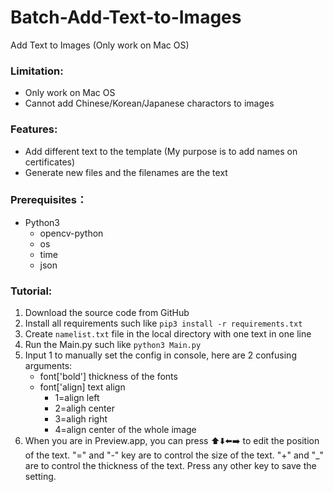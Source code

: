 # Batch-Add-Text-to-Images
Add Text to Images (Only work on Mac OS)

### Limitation:
+ Only work on Mac OS
+ Cannot add Chinese/Korean/Japanese charactors to images

### Features:
+ Add different text to the template (My purpose is to add names on certificates)
+ Generate new files and the filenames are the text

### Prerequisites：
+ Python3
  + opencv-python
  + os
  + time
  + json

### Tutorial:
1. Download the source code from GitHub
2. Install all requirements such like ```pip3 install -r requirements.txt```
3. Create ```namelist.txt``` file in the local directory with one text in one line
4. Run the Main.py such like ```python3 Main.py```
5. Input 1 to manually set the config in console, here are 2 confusing arguments:
    + font['bold'] thickness of the fonts
    + font['align] text align
      + 1=align left
      + 2=aligh center
      + 3=aligh right
      + 4=align center of the whole image
6. When you are in Preview.app, you can press ⬆️⬇️⬅️➡️ to edit the position of the text. "=" and "-" key are to control the size of the text. "+" and "_" are to control the thickness of the text. Press any other key to save the setting.
